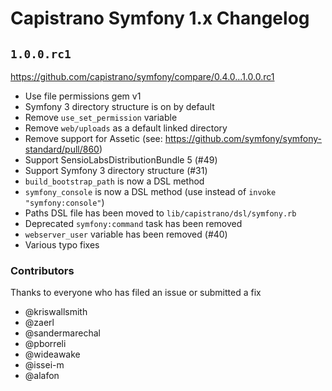 # Capistrano Symfony 1.x Changelog


## `1.0.0.rc1`

https://github.com/capistrano/symfony/compare/0.4.0...1.0.0.rc1

* Use file permissions gem v1
* Symfony 3 directory structure is on by default
* Remove `use_set_permission` variable
* Remove `web/uploads` as a default linked directory
* Remove support for Assetic (see: https://github.com/symfony/symfony-standard/pull/860)
* Support SensioLabsDistributionBundle 5 (#49)
* Support Symfony 3 directory structure (#31)
* `build_bootstrap_path` is now a DSL method
* `symfony_console` is now a DSL method (use instead of `invoke "symfony:console"`)
* Paths DSL file has been moved to `lib/capistrano/dsl/symfony.rb`
* Deprecated `symfony:command` task has been removed
* `webserver_user` variable has been removed (#40)
* Various typo fixes

### Contributors

Thanks to everyone who has filed an issue or submitted a fix

  * @kriswallsmith
  * @zaerl
  * @sandermarechal
  * @pborreli
  * @wideawake
  * @issei-m
  * @alafon
